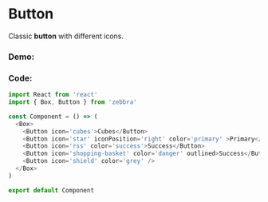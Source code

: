 # Button

Classic **button** with different icons.

### Demo:

<!-- STORY -->

### Code:

```js
import React from 'react'
import { Box, Button } from 'zebbra'

const Component = () => (
  <Box>
    <Button icon='cubes'>Cubes</Button>
    <Button icon='star' iconPosition='right' color='primary' >Primary</Button>
    <Button icon='rss' color='success'>Success</Button>
    <Button icon='shopping-basket' color='danger' outlined>Success</Button>
    <Button icon='shield' color='grey' />
  </Box>
)

export default Component
```
